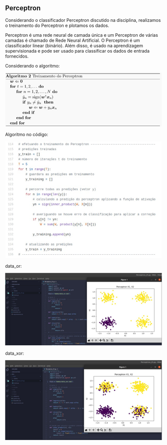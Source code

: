 ## Perceptron

Considerando o classificador Perceptron discutido na disciplina, realizamos o treinamento do Perceptron e plotamos os dados.

Perceptron é uma rede neural de camada única e um Perceptron de várias camadas é chamado de Rede Neural Artificial. O Perceptron é um classificador linear (binário). Além disso, é usado na aprendizagem supervisionada e pode ser usado para classificar os dados de entrada fornecidos.

Considerando o algoritmo:
<p align="center">
   <img width="600" src="imagens/algoritmo_perceptron.jpeg">
</p>

Algoritmo no código:
<p align="center">
   <img width="600" src="imagens/treinamento.jpeg">
</p>

data_or:
<p align="center">
   <img width="600" src="imagens/data_or">
</p>

data_xor:
<p align="center">
   <img width="600" src="imagens/data_xor">
</p>
